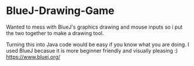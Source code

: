 # BlueJ-Drawing-Game
Wanted to mess with BlueJ's graphics drawing and mouse inputs so i put the two together to make a drawing tool.

Turning this into Java code would be easy if you know what you are doing. 
I used BlueJ becasue it is more beginner friendly and visually pleasing :) https://www.bluej.org/

